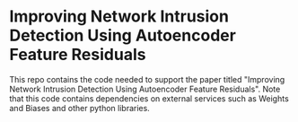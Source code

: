 # Improving Network Intrusion Detection Using Autoencoder Feature Residuals
This repo contains the code needed to support the paper titled "Improving Network Intrusion Detection Using Autoencoder Feature Residuals".
Note that this code contains dependencies on external services such as Weights and Biases and other python libraries.
